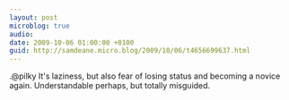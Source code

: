 ```yaml
---
layout: post
microblog: true
audio: 
date: 2009-10-06 01:00:00 +0100
guid: http://samdeane.micro.blog/2009/10/06/t4656699637.html
---
```

.@pilky It's laziness, but also fear of losing status and becoming a novice again. Understandable perhaps, but totally misguided.

